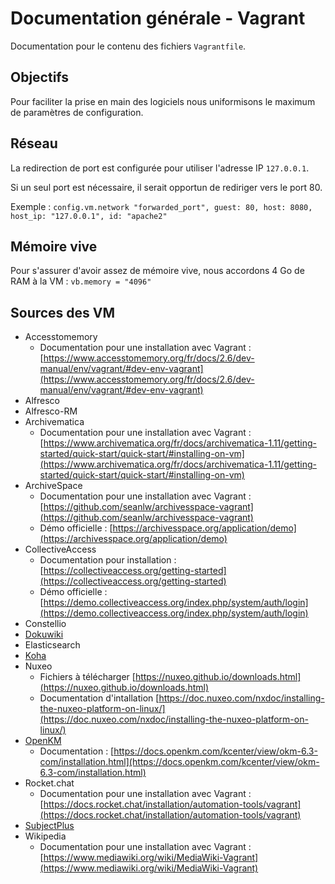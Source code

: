 # Documentation générale - Vagrant

Documentation pour le contenu des fichiers `Vagrantfile`.

## Objectifs

Pour faciliter la prise en main des logiciels nous uniformisons le maximum de paramètres de configuration.

## Réseau

La redirection de port est configurée pour utiliser l'adresse IP `127.0.0.1`.

Si un seul port est nécessaire, il serait opportun de rediriger vers le port 80.

Exemple : `config.vm.network "forwarded_port", guest: 80, host: 8080, host_ip: "127.0.0.1", id: "apache2"`

## Mémoire vive

Pour s'assurer d'avoir assez de mémoire vive, nous accordons 4 Go de RAM à la VM : `vb.memory = "4096"`

## Sources des VM

* Accesstomemory
  * Documentation pour une installation avec Vagrant : [https://www.accesstomemory.org/fr/docs/2.6/dev-manual/env/vagrant/#dev-env-vagrant](https://www.accesstomemory.org/fr/docs/2.6/dev-manual/env/vagrant/#dev-env-vagrant)
* Alfresco
* Alfresco-RM
* Archivematica
  * Documentation pour une installation avec Vagrant : [https://www.archivematica.org/fr/docs/archivematica-1.11/getting-started/quick-start/quick-start/#installing-on-vm](https://www.archivematica.org/fr/docs/archivematica-1.11/getting-started/quick-start/quick-start/#installing-on-vm)
* ArchiveSpace
  * Documentation pour une installation avec Vagrant : [https://github.com/seanlw/archivesspace-vagrant](https://github.com/seanlw/archivesspace-vagrant)
  * Démo officielle : [https://archivesspace.org/application/demo](https://archivesspace.org/application/demo)
* CollectiveAccess
  * Documentation pour installation : [https://collectiveaccess.org/getting-started](https://collectiveaccess.org/getting-started)
  * Démo officielle : [https://demo.collectiveaccess.org/index.php/system/auth/login](https://demo.collectiveaccess.org/index.php/system/auth/login)
* Constellio
* [Dokuwiki](https://www.dokuwiki.org/dokuwiki)
* Elasticsearch
* [Koha](https://koha-community.org/)
* Nuxeo
  * Fichiers à télécharger [https://nuxeo.github.io/downloads.html](https://nuxeo.github.io/downloads.html)
  * Documentation d'intallation [https://doc.nuxeo.com/nxdoc/installing-the-nuxeo-platform-on-linux/](https://doc.nuxeo.com/nxdoc/installing-the-nuxeo-platform-on-linux/)
* [OpenKM](https://www.openkm.com/)
  * Documentation : [https://docs.openkm.com/kcenter/view/okm-6.3-com/installation.html](https://docs.openkm.com/kcenter/view/okm-6.3-com/installation.html)
* Rocket.chat
  * Documentation pour une installation avec Vagrant : [https://docs.rocket.chat/installation/automation-tools/vagrant](https://docs.rocket.chat/installation/automation-tools/vagrant)
* [SubjectPlus](http://www.subjectsplus.com/)
* Wikipedia
  * Documentation pour une installation avec Vagrant : [https://www.mediawiki.org/wiki/MediaWiki-Vagrant](https://www.mediawiki.org/wiki/MediaWiki-Vagrant)
